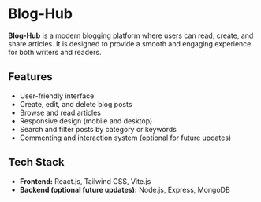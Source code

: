 # Blog-Hub

**Blog-Hub** is a modern blogging platform where users can read, create, and share articles. It is designed to provide a smooth and engaging experience for both writers and readers.

## Features

- User-friendly interface
- Create, edit, and delete blog posts
- Browse and read articles
- Responsive design (mobile and desktop)
- Search and filter posts by category or keywords
- Commenting and interaction system (optional for future updates)

## Tech Stack

- **Frontend:** React.js, Tailwind CSS, Vite.js
- **Backend (optional future updates):** Node.js, Express, MongoDB

